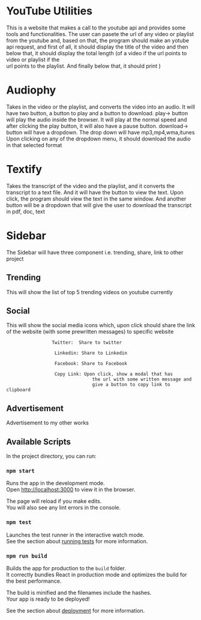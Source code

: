 # YouTube Utilities

This is a website that makes a call to the youtube api and provides some  
 tools and functionalities.
The user can pasete the url of any video or playlist from the youtube and,
based on that, the program should make an yotube api request, and first
of all, it should display the title of the video and then below that, it should
display the total length (of a video if the url points to video or playlist if the  
 url points to the playlist. And finally below that, it should print )

# Audiophy

Takes in the video or the playlist, and converts the video into an audio.
It will have two button, a button to play and a button to download.
play-> button will play the audio inside the browser. It will play at the
normal speed and after clicking the play button, it will also have a
pause button.
download-> button will have a dropdown. The drop down will have
mp3,mp4,wma,itunes Upon clicking on any of the dropdown menu,
it should download the audio in that selected format

# Textify

Takes the transcript of the video and the playlist,
and it converts the transcript to a text file. And it
will have the button to view the text. Upon click,
the program should view the text in the same
window. And another button will be a dropdown
that will give the user to download the transcript
in pdf, doc, text

# Sidebar

The Sidebar will have three component i.e.
trending, share, link to other project

## Trending

This will show the list of top 5 trending
videos on youtube currently

## Social

This will show the social media icons
which, upon click should share the link
of the website (with some prewritten
messages) to specific website

                     Twitter:  Share to twitter

                      Linkedin: Share to Linkedin

                      Facebook: Share to Facebook

                      Copy Link: Upon click, show a modal that has
                                    the url with some written message and
                                    give a button to copy link to clipboard

## Advertisement

Advertisement to my other works

## Available Scripts

In the project directory, you can run:

### `npm start`

Runs the app in the development mode.\
Open [http://localhost:3000](http://localhost:3000) to view it in the browser.

The page will reload if you make edits.\
You will also see any lint errors in the console.

### `npm test`

Launches the test runner in the interactive watch mode.\
See the section about [running tests](https://facebook.github.io/create-react-app/docs/running-tests) for more information.

### `npm run build`

Builds the app for production to the `build` folder.\
It correctly bundles React in production mode and optimizes the build for the best performance.

The build is minified and the filenames include the hashes.\
Your app is ready to be deployed!

See the section about [deployment](https://facebook.github.io/create-react-app/docs/deployment) for more information.
